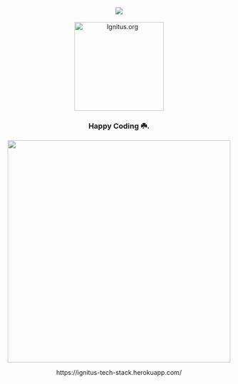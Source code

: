 <div align="center">
    <img src="https://github.com/Ignitus/Ignitus-technical-visualization/blob/master/app-assets/techstack.gif">
</div>


<div align="center">
  <br>
    <img src="https://media.giphy.com/media/l46ChKeGsmsfE3Un6/giphy.gif" alt="Ignitus.org" width="200">
  <br>
  <h3>Happy Coding ☘️.</h3>
</div>

<div align="center">
 <a href="https://github.com/Ignitus/Tools"><img src="https://imgur.com/1pa8uwS.png" width="500"></a>
    <p> https://ignitus-tech-stack.herokuapp.com/ </p>
 </div>



